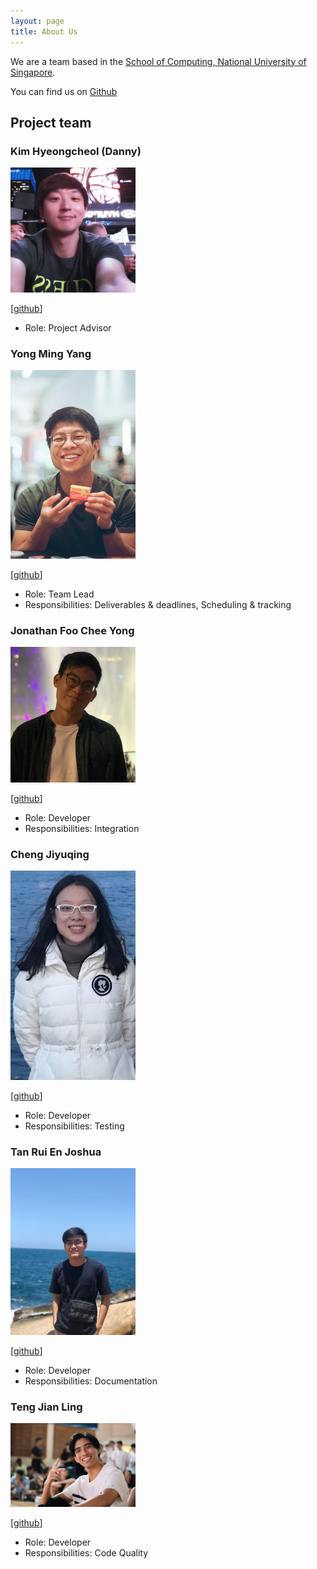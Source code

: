 ```yaml
---
layout: page
title: About Us
---
```


We are a team based in the [School of Computing, National University of Singapore](http://www.comp.nus.edu.sg).

You can find us on [Github](https://github.com/AY2021S1-CS2103T-W15-1)

## Project team

### Kim Hyeongcheol (Danny)

<img src="images/bluesky0911.png" width="200px">

[[github](https://github.com/bluesky0911)]

* Role: Project Advisor

### Yong Ming Yang

<img src="images/yongmingyang.png" width="200px">

[[github](https://github.com/yongmingyang)]

* Role: Team Lead
* Responsibilities: Deliverables & deadlines, Scheduling & tracking

### Jonathan Foo Chee Yong

<img src="images/jonfoocy.png" width="200px">

[[github](http://github.com/jonfoocy)]

* Role: Developer
* Responsibilities: Integration

### Cheng Jiyuqing

<img src="images/chengjiyuqing.png" width="200px">

[[github](https://github.com/ChengJiyuqing)]

* Role: Developer
* Responsibilities: Testing

### Tan Rui En Joshua

<img src="images/joshruien.png" width="200px">

[[github](https://github.com/joshruien)]

* Role: Developer
* Responsibilities: Documentation

### Teng Jian Ling

<img src="images/tengjianling.png" width="200px">

[[github](https://github.com/tengjianling)]

* Role: Developer
* Responsibilities: Code Quality
